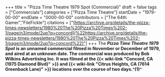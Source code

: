 +++
title = "Pizza Time Theatre 1979 Spot (Commercial)"
draft = false
tags = ["Commercials"]
categories = ["Pizza Time Theatre"]
startDate = "1979-00-00"
endDate = "0000-00-00"
contributors = ["The 64th Gamer","FileFickle"]
citations = ["[https://archive.org/details/the-pizza-times-newsletters/1980%20The%20Pizza%20Times%202-1/page/n3/mode/2up?q=concord](%22https://archive.org/details/the-pizza-times-newsletters/1980%20The%20Pizza%20Times%202-1/page/n3/mode/2up?q=concord%22)"]
+++
The ***Pizza Time Theatre 1979 Spot* is an unnamed commercial filmed in November or December of 1979, and aired at an unknown date.
The commercial was produced by Bob Wilkins Advertising Inc. It was filmed at the {{< wiki-link "Concord, CA (1975 Diamond Blvd)" >}} and {{< wiki-link "Citrus Heights, CA (7614 Greenback Lane)" >}} locations over the course of two days.^(1)^**
